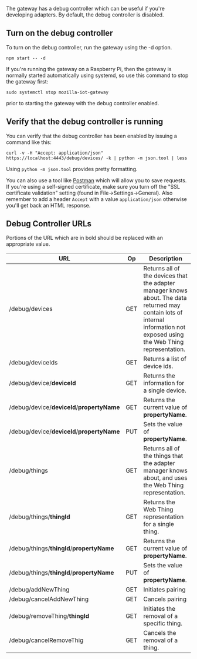 The gateway has a debug controller which can be useful if you're developing adapters. By default, the debug controller is disabled. 

## Turn on the debug controller

To turn on the debug controller, run the gateway using the -d option.

```
npm start -- -d
```
If you're running the gateway on a Raspberry Pi, then the gateway is normally started automatically using systemd, so use this command to stop the gateway first:
```
sudo systemctl stop mozilla-iot-gateway
```
prior to starting the gateway with the debug controller enabled.

## Verify that the debug controller is running

You can verify that the debug controller has been enabled by issuing a command like this:
```
curl -v -H "Accept: application/json" https://localhost:4443/debug/devices/ -k | python -m json.tool | less
```
Using `python -m json.tool` provides pretty formatting.

You can also use a tool like [Postman](https://www.getpostman.com/) which will allow you to save requests. If you're using a self-signed certificate, make sure you turn off the "SSL certificate validation" setting (found in File->Settings->General). Also remember to add a header `Accept` with a value `application/json` otherwise you'll get back an HTML response.

## Debug Controller URLs

Portions of the URL which are in bold should be replaced with an appropriate value.

| URL | Op | Description |
| --- | -- | ----------- |
| /debug/devices | GET | Returns all of the devices that the adapter manager knows about. The data returned may contain lots of internal information not exposed using the Web Thing representation. |
| /debug/deviceIds | GET | Returns a list of device ids. |
| /debug/device/**deviceId** | GET | Returns the information for a single device. |
| /debug/device/**deviceId**/**propertyName** | GET | Returns the current value of **propertyName**. |
| /debug/device/**deviceId**/**propertyName** | PUT | Sets the value of **propertyName**. |
| /debug/things | GET | Returns all of the things that the adapter manager knows about, and uses the Web Thing representation. |
| /debug/things/**thingId** | GET | Returns the Web Thing representation for a single thing. |
| /debug/things/**thingId**/**propertyName** | GET | Returns the current value of **propertyName**. |
| /debug/things/**thingId**/**propertyName** | PUT | Sets the value of **propertyName**. |
| /debug/addNewThing | GET | Initiates pairing |
| /debug/cancelAddNewThing | GET | Cancels pairing |
| /debug/removeThing/**thingId** | GET | Initiates the removal of a specific thing. |
| /debug/cancelRemoveThig | GET | Cancels the removal of a thing. |
